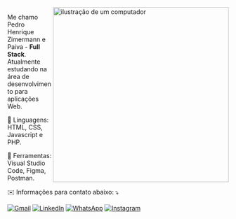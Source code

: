 <img src="https://raw.githubusercontent.com/MicaelliMedeiros/micaellimedeiros/master/image/computer-illustration.png" alt="ilustração de um computador" min-width="400px" max-width="400px" width="400px" align="right">

<p align="left"> 
  Me chamo Pedro Henrique Zimermann e Paiva - <strong> Full Stack</strong>.<br>
  Atualmente estudando na área de desenvolvimento para aplicações Web.
</p>

<p align="left">
  👾 Linguagens: HTML, CSS, Javascript e PHP.
</p>

<p align="left">
  💼 Ferramentas: Visual Studio Code, Figma, Postman.
</p>

<p align="left">
  ✉️ Informações para contato abaixo: ⤵️
</p>

<p align="left">
  <a href="mailto:phzpaiva@gmail.com" title="Gmail">
  <img src="https://img.shields.io/badge/-Gmail-FF0000?style=flat-square&labelColor=FF0000&logo=gmail&logoColor=white&link=phzpaiva@gmail.com" alt="Gmail"/></a>
  <a href="https://www.linkedin.com/in/pedro-zimermann-8853a131a/" title="LinkedIn">
  <img src="https://img.shields.io/badge/-Linkedin-0e76a8?style=flat-square&logo=Linkedin&logoColor=white&link=https://www.linkedin.com/in/pedro-zimermann-8853a131a/" alt="LinkedIn"/></a>
  <a href="https://wa.me/5547996232745" title="WhatsApp">
  <img src="https://img.shields.io/badge/-WhatsApp-25d366?style=flat-square&labelColor=25d366&logo=whatsapp&logoColor=white&link=wa.me/5547996232745" alt="WhatsApp"/></a>
  <a href="https://instagram.com/phzpaiva" title="Instagram">
  <img src="https://img.shields.io/badge/-Instagram-DF0174?style=flat-square&labelColor=DF0174&logo=instagram&logoColor=white&link=https://instagram.com/phzpaiva" alt="Instagram"/></a>
</p>
